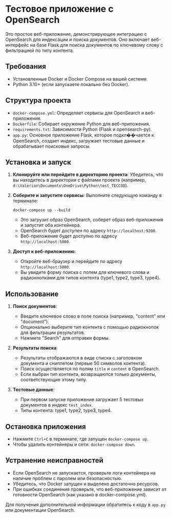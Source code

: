# Тестовое приложение с OpenSearch

Это простое веб-приложение, демонстрирующее интеграцию с OpenSearch для индексации и поиска документов. Оно включает веб-интерфейс на базе Flask для поиска документов по ключевому слову с фильтрацией по типу контента.

## Требования

- Установленные Docker и Docker Compose на вашей системе.
- Python 3.10+ (если запускаете локально без Docker).

## Структура проекта

- `docker-compose.yml`: Определяет сервисы для OpenSearch и веб-приложения.
- `Dockerfile`: Собирает окружение Python для веб-приложения.
- `requirements.txt`: Зависимости Python (Flask и opensearch-py).
- `app.py`: Основное приложение Flask, которое подкл��чается к OpenSearch, создает индекс, загружает тестовые данные и обрабатывает поисковые запросы.

## Установка и запуск

1. **Клонируйте или перейдите в директорию проекта**:
   Убедитесь, что вы находитесь в директории с файлами проекта (например, `d:\Valerian\Documents\OneDrive\Python\test_TECCOD`).

2. **Соберите и запустите сервисы**:
   Выполните следующую команду в терминале:
   ```
   docker-compose up --build
   ```
   - Это загрузит образ OpenSearch, соберет образ веб-приложения и запустит оба контейнера.
   - OpenSearch будет доступен по адресу `http://localhost:9200`.
   - Веб-приложение будет доступно по адресу `http://localhost:5000`.

3. **Доступ к веб-приложению**:
   - Откройте веб-браузер и перейдите по адресу `http://localhost:5000`.
   - Вы увидите форму поиска с полем для ключевого слова и радиокнопками для типов контента (type1, type2, type3, type4).

## Использование

1. **Поиск документов**:
   - Введите ключевое слово в поле поиска (например, "content" или "document").
   - Опционально выберите тип контента с помощью радиокнопок для фильтрации результатов.
   - Нажмите "Search" для отправки формы.

2. **Результаты поиска**:
   - Результаты отображаются в виде списка с заголовком документа и сниппетом (первые 50 символов контента).
   - Поиск осуществляется по полям `title` и `content` в OpenSearch.
   - Если выбран тип контента, возвращаются только документы, соответствующие этому типу.

3. **Тестовые данные**:
   - При первом запуске приложение загружает 5 тестовых документов в индекс `test_index`.
   - Типы контента: type1, type2, type3, type4.

## Остановка приложения

- Нажмите `Ctrl+C` в терминале, где запущен `docker-compose up`.
- Чтобы удалить контейнеры и сети: `docker-compose down`.

## Устранение неисправностей

- Если OpenSearch не запускается, проверьте логи контейнера на наличие проблем с паролем или безопасностью.
- Убедитесь, что Docker запущен и выделено достаточно ресурсов.
- При ошибках соединения проверьте, что веб-приложение зависит от готовности OpenSearch (как указано в docker-compose.yml).

Для получения дополнительной информации обратитесь к коду в `app.py` или документации OpenSearch.